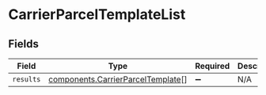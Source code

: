 # CarrierParcelTemplateList


## Fields

| Field                                                                                  | Type                                                                                   | Required                                                                               | Description                                                                            |
| -------------------------------------------------------------------------------------- | -------------------------------------------------------------------------------------- | -------------------------------------------------------------------------------------- | -------------------------------------------------------------------------------------- |
| `results`                                                                              | [components.CarrierParcelTemplate](../../models/components/carrierparceltemplate.md)[] | :heavy_minus_sign:                                                                     | N/A                                                                                    |